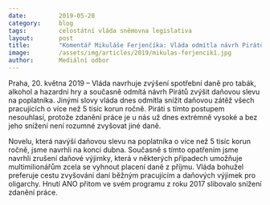 ```yaml
---
date:         2019-05-20
category:     blog
tags:         celostátní vláda sněmovna legislativa
layout:       post
title:        "Komentář Mikuláše Ferjenčíka: Vláda odmítla návrh Pirátů snížit zdanění práce"
image:        /assets/img/articles/2019/mikulas-ferjencik1.jpg
author:       Mediální odbor
---
```



Praha, 20. května 2019 – Vláda navrhuje zvýšení spotřební daně pro tabák, alkohol a hazardní hry a současně odmítá návrh Pirátů zvýšit daňovou slevu na poplatníka. Jinými slovy vláda dnes odmítla snížit daňovou zátěž všech pracujících o více než 5 tisíc korun ročně. Piráti s tímto postupem nesouhlasí, protože zdanění práce je u nás už dnes extrémně vysoké a bez jeho snížení není rozumné zvyšovat jiné daně.

Novelu, která navýší daňovou slevu na poplatníka o více než 5 tisíc korun ročně, jsme navrhli na konci dubna. Současně s tímto opatřením jsme navrhli zrušení daňové výjimky, která v některých případech umožňuje multimilionářům zcela se vyhnout placení daně z příjmu. Vláda bohužel preferuje cestu zvyšování daní běžným pracujícím a daňových výjimek pro oligarchy. Hnutí ANO přitom ve svém programu z roku 2017 slibovalo snížení zdanění práce.
